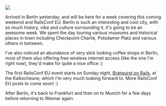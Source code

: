 <a href="http://flickr.com/photos/crafterm/42984306/in/set-941085/"><img src="http://farm1.static.flickr.com/28/42984306_9389c74a16.jpg?v=0"/></a>

Arrived in Berlin yesterday, and will be here for a week covering this coming weekend and RailsConf EU. Berlin is such an interesting and cool city, with so much history, vibe and culture surrounding it, it's going to be an awesome week. We spent the day touring various museums and historical places in town including Checkpoint Charlie, Potsdamer Platz and various others in between.

I've also noticed an abundance of very slick looking coffee shops in Berlin, most of them also offering free wireless internet access (like the one I'm right now), they'd make for quite a nice office :)

The first RailsConf EU event starts on Sunday night, [Bratwurst on Rails](http://www.bratwurst-on-rails.com/), at the Kalkscheune, which I'm very much looking forward to. More RailsConf EU posts to come soon! :)

After Berlin, it's back to Frankfurt and then on to Munich for a few days before returning to Weimar again.